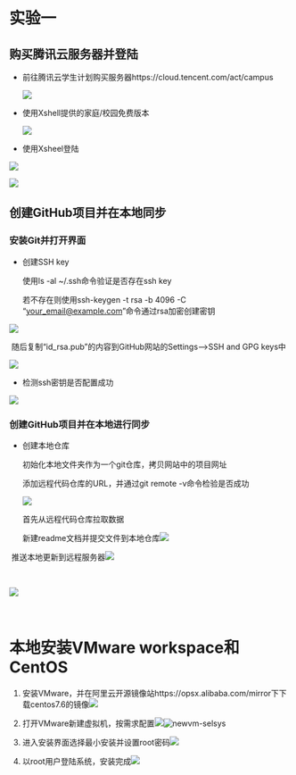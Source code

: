 

# 实验一

## 购买腾讯云服务器并登陆



- 前往腾讯云学生计划购买服务器https://cloud.tencent.com/act/campus

  ![](report1.assets/buycvm.png)

- 使用Xshell提供的家庭/校园免费版本

  ![](report1.assets/dwxsheel.png)



- 使用Xsheel登陆

![](report1.assets/loginwithxsheel.png)

![](report1.assets/loginwithxsheel2.png)









## 创建GitHub项目并在本地同步

### 安装Git并打开界面

- 创建SSH key

  使用ls -al ~/.ssh命令验证是否存在ssh key

  若不存在则使用ssh-keygen -t rsa -b 4096 -C “your_email@example.com”命令通过rsa加密创建密钥

![](report1.assets/checklocalssh.png)

​       随后复制“id_rsa.pub”的内容到GitHub网站的Settings–>SSH and GPG keys中

![](report1.assets/addpublickeytogithub-1.png)

- 检测ssh密钥是否配置成功

![](report1.assets/checksshconnect.png)

### 创建GitHub项目并在本地进行同步



- 创建本地仓库

  初始化本地文件夹作为一个git仓库，拷贝网站中的项目网址

  添加远程代码仓库的URL，并通过git remote -v命令检验是否成功

  ![](report1.assets/remote-v.png)

  首先从远程代码仓库拉取数据![]()

  

  新建readme文档并提交文件到本地仓库![](report1.assets/createreadme&commit.png)

  



​		推送本地更新到远程服务器![](report1.assets/pushtoremote.png)

​		

![](report1.assets/pushresult.png)

​	

# 本地安装VMware workspace和CentOS



1. 安装VMware，并在阿里云开源镜像站https://opsx.alibaba.com/mirror下下载centos7.6的镜像![](report1.assets/dwcentos.png)

   

2. 打开VMware新建虚拟机，按需求配置![](report1.assets/newvm.png)![newvm-selsys](report1.assets/newvm-selsys.png)

3. 进入安装界面选择最小安装并设置root密码![](report1.assets/inscentos.png)

4. 以root用户登陆系统，安装完成![](report1.assets/logincentos.png)

   







